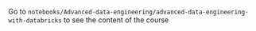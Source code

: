 Go to `notebooks/Advanced-data-engineering/advanced-data-engineering-with-databricks` to see the content of the course